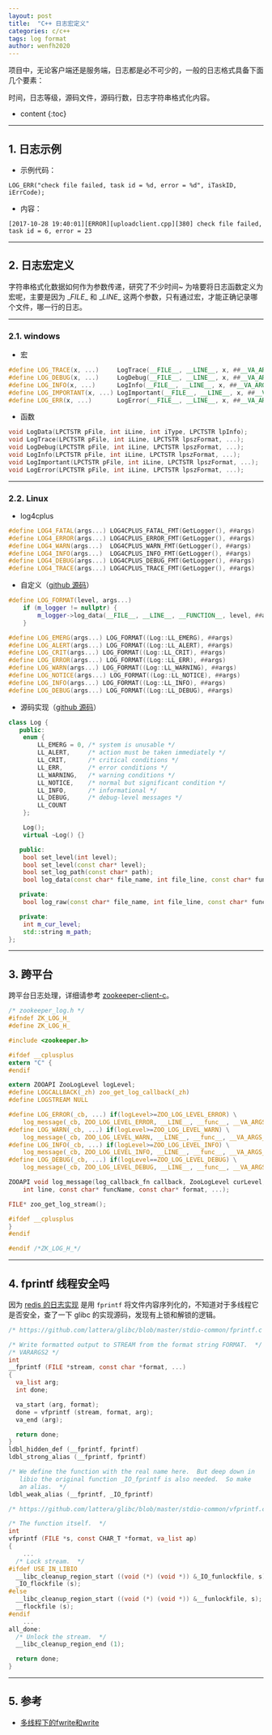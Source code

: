 ```yaml
---
layout: post
title:  "C++ 日志宏定义"
categories: c/c++
tags: log format
author: wenfh2020
---
```


项目中，无论客户端还是服务端，日志都是必不可少的，一般的日志格式具备下面几个要素：

时间，日志等级，源码文件，源码行数，日志字符串格式化内容。



* content
{:toc}

---

## 1. 日志示例

* 示例代码：

```shell
LOG_ERR("check file failed, task id = %d, error = %d", iTaskID, iErrCode);
```

* 内容：

```shell
[2017-10-28 19:40:01][ERROR][uploadclient.cpp][380] check file failed, task id = 6, error = 23
```

---

## 2. 日志宏定义

字符串格式化数据如何作为参数传递，研究了不少时间~ 为啥要将日志函数定义为宏呢，主要是因为 \__FILE__ 和 \__LINE__ 这两个参数，只有通过宏，才能正确记录哪个文件，哪一行的日志。

---

### 2.1. windows

* 宏

```cpp
#define LOG_TRACE(x, ...)     LogTrace(__FILE__, __LINE__, x, ##__VA_ARGS__);
#define LOG_DEBUG(x, ...)     LogDebug(__FILE__, __LINE__, x, ##__VA_ARGS__);
#define LOG_INFO(x, ...)      LogInfo(__FILE__, __LINE__, x, ##__VA_ARGS__);
#define LOG_IMPORTANT(x, ...) LogImportant(__FILE__, __LINE__, x, ##__VA_ARGS__);
#define LOG_ERR(x, ...)       LogError(__FILE__, __LINE__, x, ##__VA_ARGS__);  
```

* 函数

```cpp
void LogData(LPCTSTR pFile, int iLine, int iType, LPCTSTR lpInfo);
void LogTrace(LPCTSTR pFile, int iLine, LPCTSTR lpszFormat, ...);
void LogDebug(LPCTSTR pFile, int iLine, LPCTSTR lpszFormat, ...);
void LogInfo(LPCTSTR pFile, int iLine, LPCTSTR lpszFormat, ...);
void LogImportant(LPCTSTR pFile, int iLine, LPCTSTR lpszFormat, ...);
void LogError(LPCTSTR pFile, int iLine, LPCTSTR lpszFormat, ...);
```

---

### 2.2. Linux

* log4cplus

```cpp
#define LOG4_FATAL(args...) LOG4CPLUS_FATAL_FMT(GetLogger(), ##args)
#define LOG4_ERROR(args...) LOG4CPLUS_ERROR_FMT(GetLogger(), ##args)
#define LOG4_WARN(args...)  LOG4CPLUS_WARN_FMT(GetLogger(), ##args)
#define LOG4_INFO(args...)  LOG4CPLUS_INFO_FMT(GetLogger(), ##args)
#define LOG4_DEBUG(args...) LOG4CPLUS_DEBUG_FMT(GetLogger(), ##args)
#define LOG4_TRACE(args...) LOG4CPLUS_TRACE_FMT(GetLogger(), ##args)
```

* 自定义（[github 源码](https://github.com/wenfh2020/kimserver/blob/master/src/core/server.h)）

```cpp
#define LOG_FORMAT(level, args...)                                           \
    if (m_logger != nullptr) {                                               \
        m_logger->log_data(__FILE__, __LINE__, __FUNCTION__, level, ##args); \
    }

#define LOG_EMERG(args...) LOG_FORMAT((Log::LL_EMERG), ##args)
#define LOG_ALERT(args...) LOG_FORMAT((Log::LL_ALERT), ##args)
#define LOG_CRIT(args...) LOG_FORMAT((Log::LL_CRIT), ##args)
#define LOG_ERROR(args...) LOG_FORMAT((Log::LL_ERR), ##args)
#define LOG_WARN(args...) LOG_FORMAT((Log::LL_WARNING), ##args)
#define LOG_NOTICE(args...) LOG_FORMAT((Log::LL_NOTICE), ##args)
#define LOG_INFO(args...) LOG_FORMAT((Log::LL_INFO), ##args)
#define LOG_DEBUG(args...) LOG_FORMAT((Log::LL_DEBUG), ##args)
```

* 源码实现（[github 源码](https://github.com/wenfh2020/kimserver/blob/master/src/core/util/log.h)）

```cpp
class Log {
   public:
    enum {
        LL_EMERG = 0, /* system is unusable */
        LL_ALERT,     /* action must be taken immediately */
        LL_CRIT,      /* critical conditions */
        LL_ERR,       /* error conditions */
        LL_WARNING,   /* warning conditions */
        LL_NOTICE,    /* normal but significant condition */
        LL_INFO,      /* informational */
        LL_DEBUG,     /* debug-level messages */
        LL_COUNT
    };

    Log();
    virtual ~Log() {}

   public:
    bool set_level(int level);
    bool set_level(const char* level);
    bool set_log_path(const char* path);
    bool log_data(const char* file_name, int file_line, const char* func_name, int level, const char* fmt, ...);

   private:
    bool log_raw(const char* file_name, int file_line, const char* func_name, int level, const char* msg);

   private:
    int m_cur_level;
    std::string m_path;
};
```

---

## 3. 跨平台

跨平台日志处理，详细请参考 [zookeeper-client-c](https://github.com/apache/zookeeper/tree/master/zookeeper-client/zookeeper-client-c)。

```c
/* zookeeper_log.h */
#ifndef ZK_LOG_H_
#define ZK_LOG_H_

#include <zookeeper.h>

#ifdef __cplusplus
extern "C" {
#endif

extern ZOOAPI ZooLogLevel logLevel;
#define LOGCALLBACK(_zh) zoo_get_log_callback(_zh)
#define LOGSTREAM NULL

#define LOG_ERROR(_cb, ...) if(logLevel>=ZOO_LOG_LEVEL_ERROR) \
    log_message(_cb, ZOO_LOG_LEVEL_ERROR, __LINE__, __func__, __VA_ARGS__)
#define LOG_WARN(_cb, ...) if(logLevel>=ZOO_LOG_LEVEL_WARN) \
    log_message(_cb, ZOO_LOG_LEVEL_WARN, __LINE__, __func__, __VA_ARGS__)
#define LOG_INFO(_cb, ...) if(logLevel>=ZOO_LOG_LEVEL_INFO) \
    log_message(_cb, ZOO_LOG_LEVEL_INFO, __LINE__, __func__, __VA_ARGS__)
#define LOG_DEBUG(_cb, ...) if(logLevel==ZOO_LOG_LEVEL_DEBUG) \
    log_message(_cb, ZOO_LOG_LEVEL_DEBUG, __LINE__, __func__, __VA_ARGS__)

ZOOAPI void log_message(log_callback_fn callback, ZooLogLevel curLevel,
    int line, const char* funcName, const char* format, ...);

FILE* zoo_get_log_stream();

#ifdef __cplusplus
}
#endif

#endif /*ZK_LOG_H_*/
```

---

## 4. fprintf 线程安全吗

因为 [redis 的日志实现](https://github.com/redis/redis/blob/1f5a73a530915f6f6326047effc796218af22cf6/src/server.c#L1079) 是用 `fprintf` 将文件内容序列化的，不知道对于多线程它是否安全，查了一下 glibc 的实现源码，发现有上锁和解锁的逻辑。

```c
/* https://github.com/lattera/glibc/blob/master/stdio-common/fprintf.c */

/* Write formatted output to STREAM from the format string FORMAT.  */
/* VARARGS2 */
int
__fprintf (FILE *stream, const char *format, ...)
{
  va_list arg;
  int done;

  va_start (arg, format);
  done = vfprintf (stream, format, arg);
  va_end (arg);

  return done;
}
ldbl_hidden_def (__fprintf, fprintf)
ldbl_strong_alias (__fprintf, fprintf)

/* We define the function with the real name here.  But deep down in
   libio the original function _IO_fprintf is also needed.  So make
   an alias.  */
ldbl_weak_alias (__fprintf, _IO_fprintf)
```

```c
/* https://github.com/lattera/glibc/blob/master/stdio-common/vfprintf.c */

/* The function itself.  */
int
vfprintf (FILE *s, const CHAR_T *format, va_list ap)
{
    ...
  /* Lock stream.  */
#ifdef USE_IN_LIBIO
  __libc_cleanup_region_start ((void (*) (void *)) &_IO_funlockfile, s);
  _IO_flockfile (s);
#else
  __libc_cleanup_region_start ((void (*) (void *)) &__funlockfile, s);
  __flockfile (s);
#endif
    ...
all_done:
  /* Unlock the stream.  */
  __libc_cleanup_region_end (1);

  return done;
}
```

---

## 5. 参考

* [多线程下的fwrite和write](https://cloud.tencent.com/developer/article/1412015)
